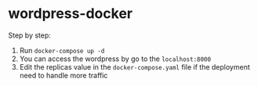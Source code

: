 # wordpress-docker

Step by step:
1. Run ```docker-compose up -d```
2. You can access the wordpress by go to the ```localhost:8000```
3. Edit the replicas value in the ```docker-compose.yaml``` file if the deployment need to handle more traffic
